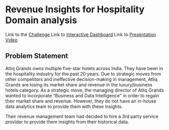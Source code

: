 # Revenue Insights for Hospitality Domain analysis
Link to the [Challenge](https://codebasics.io/challenge/codebasics-resume-project-challenge/4)
Link to [Interactive Dashboard](https://app.powerbi.com/view?r=eyJrIjoiYjdiMmY0ZGYtYWI5YS00YWQzLWE0YTUtNTM4NjBjYzAwZjRlIiwidCI6ImRmODY3OWNkLWE4MGUtNDVkOC05OWFjLWM4M2VkN2ZmOTVhMCJ9)
Link to [Presentation Video](https://youtu.be/GFgT_Qvm3ZM?si=llb_eoQsva4h_96C)

## Problem Statement
Atliq Grands owns multiple five-star hotels across India. They have been in the hospitality industry for the past 20 years. Due to strategic moves from other competitors and ineffective decision-making in management, Atliq Grands are losing its market share and revenue in the luxury/business hotels category. As a strategic move, the managing director of Atliq Grands wanted to incorporate “Business and Data Intelligence” in order to regain their market share and revenue. However, they do not have an in-house data analytics team to provide them with these insights.

Their revenue management team had decided to hire a 3rd party service provider to provide them insights from their historical data.
